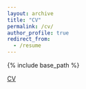 ```yaml
---
layout: archive
title: "CV"
permalink: /cv/
author_profile: true
redirect_from:
  - /resume
---
```


{% include base_path %}


[CV](file://files/GaoWayne_CV.pdf)
